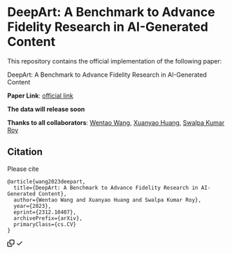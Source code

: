 # DeepArt: A Benchmark to Advance Fidelity Research in AI-Generated Content

This repository contains the official implementation of the following paper:

DeepArt: A Benchmark to Advance Fidelity Research in AI-Generated Content

<strong>Paper Link</strong>: <a href="http://arxiv.org/abs/2312.10407" rel="nofollow">official link</a>

<strong>The data will release soon</strong>

<strong>Thanks to all collaborators</strong>: <a href="https://anywherehope.com" rel="nofollow">Wentao Wang</a>, <a href="" rel="nofollow">Xuanyao Huang</a>, <a href="https://swalpa.github.io/" rel="nofollow">Swalpa Kumar Roy</a>

## Citation
Please cite
<div class="snippet-clipboard-content notranslate position-relative overflow-auto"><pre class="notranslate"><code>@article{wang2023deepart,
  title={DeepArt: A Benchmark to Advance Fidelity Research in AI-Generated Content},
  author={Wentao Wang and Xuanyao Huang and Swalpa Kumar Roy},
  year={2023},
  eprint={2312.10407},
  archivePrefix={arXiv},
  primaryClass={cs.CV}
}
</code></pre><div class="zeroclipboard-container position-absolute right-0 top-0">
    <clipboard-copy aria-label="Copy" class="ClipboardButton btn js-clipboard-copy m-2 p-0 tooltipped-no-delay" data-copy-feedback="Copied!" data-tooltip-direction="w" value="@article{wang2023deepart,
  title={DeepArt: A Benchmark to Advance Fidelity Research in AI-Generated Content},
  author={Wentao Wang and Xuanyao Huang and Swalpa Kumar Roy},
  year={2023},
  eprint={2312.10407},
  archivePrefix={arXiv},
  primaryClass={cs.CV}
}" tabindex="0" role="button" style="display: inherit;">
      <svg aria-hidden="true" height="16" viewBox="0 0 16 16" version="1.1" width="16" data-view-component="true" class="octicon octicon-copy js-clipboard-copy-icon m-2">
    <path d="M0 6.75C0 5.784.784 5 1.75 5h1.5a.75.75 0 0 1 0 1.5h-1.5a.25.25 0 0 0-.25.25v7.5c0 .138.112.25.25.25h7.5a.25.25 0 0 0 .25-.25v-1.5a.75.75 0 0 1 1.5 0v1.5A1.75 1.75 0 0 1 9.25 16h-7.5A1.75 1.75 0 0 1 0 14.25Z"></path><path d="M5 1.75C5 .784 5.784 0 6.75 0h7.5C15.216 0 16 .784 16 1.75v7.5A1.75 1.75 0 0 1 14.25 11h-7.5A1.75 1.75 0 0 1 5 9.25Zm1.75-.25a.25.25 0 0 0-.25.25v7.5c0 .138.112.25.25.25h7.5a.25.25 0 0 0 .25-.25v-7.5a.25.25 0 0 0-.25-.25Z"></path>
</svg>
      <svg aria-hidden="true" height="16" viewBox="0 0 16 16" version="1.1" width="16" data-view-component="true" class="octicon octicon-check js-clipboard-check-icon color-fg-success d-none m-2">
    <path d="M13.78 4.22a.75.75 0 0 1 0 1.06l-7.25 7.25a.75.75 0 0 1-1.06 0L2.22 9.28a.751.751 0 0 1 .018-1.042.751.751 0 0 1 1.042-.018L6 10.94l6.72-6.72a.75.75 0 0 1 1.06 0Z"></path>
</svg>
    </clipboard-copy>
  </div></div>
